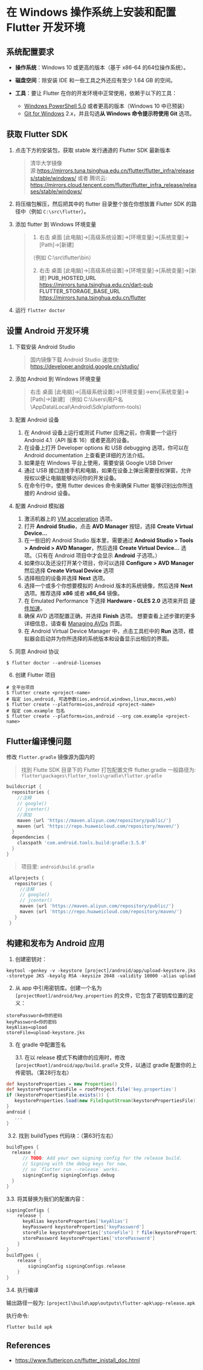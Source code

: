 

# 在 Windows 操作系统上安装和配置 Flutter 开发环境

## 系统配置要求

- **操作系统**：Windows 10 或更高的版本（基于 x86-64 的64位操作系统）。

- **磁盘空间**：除安装 IDE 和一些工具之外还应有至少 1.64 GB 的空间。

- **工具**：要让 Flutter 在你的开发环境中正常使用，依赖于以下的工具：
  - [Windows PowerShell 5.0](https://docs.microsoft.com/en-us/powershell/scripting/install/installing-windows-powershell) 或者更高的版本（Windows 10 中已预装）
  - [Git for Windows](https://git-scm.com/download/win) 2.x，并且勾选**从 Windows 命令提示符使用 Git** 选项。

## 获取 Flutter SDK

1. 点击下方的安装包，获取 stable 发行通道的 Flutter SDK 最新版本

   > 清华大学镜像源:https://mirrors.tuna.tsinghua.edu.cn/flutter/flutter_infra/releases/stable/windows/
   > 或者
   > 腾讯云: https://mirrors.cloud.tencent.com/flutter/flutter_infra_release/releases/stable/windows/

2. 将压缩包解压，然后把其中的 flutter 目录整个放在你想放置 Flutter SDK 的路径中（例如 `C:\src\flutter`）。

3. 添加 flutter 到 Windows 环境变量

   > 1. 右击 桌面 [此电脑]->[高级系统设置]->[环境变量]->[系统变量]->[Path]->[新建]
   >
   >（例如 C:\src\flutter\bin）
   >
   > 2. 右击 桌面 [此电脑]->[高级系统设置]->[环境变量]->[系统变量]->[新建]
   > **PUB_HOSTED_URL** https://mirrors.tuna.tsinghua.edu.cn/dart-pub
   > **FLUTTER_STORAGE_BASE_URL** https://mirrors.tuna.tsinghua.edu.cn/flutter

4. 运行 `flutter doctor`

## 设置 Android 开发环境

1. 下载安装 Android Studio

   > 国内镜像下载 Android Studio 速度快: https://developer.android.google.cn/studio/

2. 添加 Android 到 Windows 环境变量

   > 右击 桌面 [此电脑]->[高级系统设置]->[环境变量]->env[系统变量]->[Path]->[新建]
   > （例如 C:\Users\用户名\AppData\Local\Android\Sdk\platform-tools）

3. 配置 Android 设备

   1. 在 Android 设备上运行或测试 Flutter 应用之前，你需要一个运行 Android 4.1（API 版本 16）或者更高的设备。
   2. 在设备上打开 Developer options 和 USB debugging 选项，你可以在 Android documentation 上查看更详细的方法介绍。
   3. 如果是在 Windows 平台上使用，需要安装 Google USB Driver
   4. 通过 USB 接口连接手机和电脑，如果在设备上弹出需要授权弹窗，允许授权以便让电脑能够访问你的开发设备。
   5. 在命令行中，使用 flutter devices 命令来确保 Flutter 能够识别出你所连接的 Android 设备。

4. 配置 Android 模拟器

   1. 激活机器上的 [VM acceleration](https://developer.android.google.cn/studio/run/emulator-acceleration) 选项。
   2. 打开 **Android Studio**，点击 **AVD Manager** 按钮，选择 **Create Virtual Device…**
   3. 在一些旧的 Android Studio 版本里，需要通过 **Android Studio > Tools > Android > AVD Manager**，然后选择 **Create Virtual Device…** 选项。（只有在 Android 项目中才会显示 **Android** 子选项。）
   4. 如果你以及还没打开某个项目，你可以选择 **Configure > AVD Manager** 然后选择 **Create Virtual Device** 选项
   5. 选择相应的设备并选择 **Next** 选项。
   6. 选择一个或多个你想要模拟的 Android 版本的系统镜像，然后选择 **Next** 选项。推荐选择 **x86** 或者 **x86_64** 镜像。
   7. 在 Emulated Performance 下选择 **Hardware - GLES 2.0** 选项来开启 [硬件加速](https://developer.android.google.cn/studio/run/emulator-acceleration)。
   8. 确保 AVD 选项配置正确，并选择 **Finish** 选项。 想要查看上述步骤的更多详细信息，请查看 [Managing AVDs](https://developer.android.google.cn/studio/run/managing-avds) 页面。
   9. 在 Android Virtual Device Manager 中，点击工具栏中的 **Run** 选项，模拟器会启动并为你所选择的系统版本和设备显示出相应的界面。

5. 同意 Android 协议

```shell
$ flutter doctor --android-licenses
```

6. 创建 Flutter 项目

```shell
# 全平台项目
$ flutter create <project-name> 
# 指定 ios,android, 可选参数(ios,android,windows,linux,macos,web)
$ flutter create --platforms=ios,android <project-name> 
# 指定 com.example 包名
$ flutter create --platforms=ios,android --org com.example <project-name>
```
## Flutter编译慢问题

修改 `flutter.gradle` 镜像源为国内的
> 找到 Flutte SDK 目录下的 Flutter 打包配置文件 flutter.gradle
> 一般路径为: `flutter\packages\flutter_tools\gradle\flutter.gradle`

 ```groovy
 buildscript {
   repositories {
     //注释
     // google()
     // jcenter()
     //添加
     maven {url 'https://maven.aliyun.com/repository/public/'}
     maven {url 'https://repo.huaweicloud.com/repository/maven/'}
   }
   dependencies {
     classpath 'com.android.tools.build:gradle:3.5.0'
   }
 }
 ```
   > 项目里: `android\build.gradle`
```groovy
 allprojects {
   repositories {
     //注释
     // google()
     // jcenter()
     maven {url 'https://maven.aliyun.com/repository/public/'}
     maven {url 'https://repo.huaweicloud.com/repository/maven/'}
   }
 }
```

## 构建和发布为 Android 应用

1. 创建密钥对：
```shell
keytool -genkey -v -keystore [project]/android/app/upload-keystore.jks -storetype JKS -keyalg RSA -keysize 2048 -validity 10000 -alias upload
```
2. 从 app 中引用密钥库。创建一个名为 `[projectRoot]/android/key.properties` 的文件，它包含了密钥库位置的定义：

```
storePassword=你的密码
keyPassword=你的密码
keyAlias=upload
storeFile=upload-keystore.jks
```

3. 在 gradle 中配置签名

   3.1. 在以 release 模式下构建你的应用时，修改 `[projectRoot]/android/app/build.gradle` 文件，以通过 gradle 配置你的上传密钥。（第28行左右）

```groovy
def keystoreProperties = new Properties()
def keystorePropertiesFile = rootProject.file('key.properties')
if (keystorePropertiesFile.exists()) {
   keystoreProperties.load(new FileInputStream(keystorePropertiesFile))
}
android {
   ...
}
```

​     3.2. 找到 buildTypes 代码块：（第63行左右）

```groovy
buildTypes {
  release {
      // TODO: Add your own signing config for the release build.
      // Signing with the debug keys for now,
      // so `flutter run --release` works.
      signingConfig signingConfigs.debug
  }
}
```

   3.3. 将其替换为我们的配置内容：

```groovy
signingConfigs {
    release {
      keyAlias keystoreProperties['keyAlias']
      keyPassword keystoreProperties['keyPassword']
      storeFile keystoreProperties['storeFile'] ? file(keystoreProperties['storeFile']) : null
      storePassword keystoreProperties['storePassword']
    }
}
buildTypes {
    release {
        signingConfig signingConfigs.release
    }
}
```

  3.4. 执行编译

输出路径一般为: `[project]\build\app\outputs\flutter-apk\app-release.apk`

执行命令:

```shell
flutter build apk
```
## References

- https://www.fluttericon.cn/flutter_inistall_doc.html
